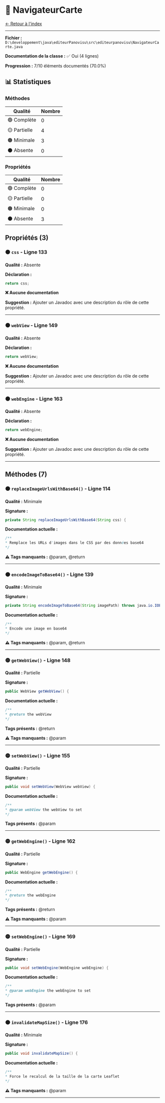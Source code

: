 # 🔶 NavigateurCarte

[← Retour à l'index](../ETAT_DOCUMENTATION.md)

---

**Fichier :** `D:\developpement\java\editeurPanovisu\src\editeurpanovisu\NavigateurCarte.java`

**Documentation de la classe :** ✅ Oui (4 lignes)

**Progression :** 7/10 éléments documentés (70.0%)

## 📊 Statistiques

### Méthodes

| Qualité | Nombre |
|---------|--------|
| 🟢 Complète | 0 |
| 🟡 Partielle | 4 |
| 🟠 Minimale | 3 |
| ⚫ Absente | 0 |

### Propriétés

| Qualité | Nombre |
|---------|--------|
| 🟢 Complète | 0 |
| 🟡 Partielle | 0 |
| 🟠 Minimale | 0 |
| ⚫ Absente | 3 |

## Propriétés (3)

### ⚫ `css` - Ligne 133

**Qualité :** Absente

**Déclaration :**
```java
return css;
```

**❌ Aucune documentation**

**Suggestion :** Ajouter un Javadoc avec une description du rôle de cette propriété.

---

### ⚫ `webView` - Ligne 149

**Qualité :** Absente

**Déclaration :**
```java
return webView;
```

**❌ Aucune documentation**

**Suggestion :** Ajouter un Javadoc avec une description du rôle de cette propriété.

---

### ⚫ `webEngine` - Ligne 163

**Qualité :** Absente

**Déclaration :**
```java
return webEngine;
```

**❌ Aucune documentation**

**Suggestion :** Ajouter un Javadoc avec une description du rôle de cette propriété.

---

## Méthodes (7)

### 🟠 `replaceImageUrlsWithBase64()` - Ligne 114

**Qualité :** Minimale

**Signature :**
```java
private String replaceImageUrlsWithBase64(String css) {
```

**Documentation actuelle :**
```java
/**
* Remplace les URLs d'images dans le CSS par des données base64
*/
```

**⚠️ Tags manquants :** @param, @return

---

### 🟠 `encodeImageToBase64()` - Ligne 139

**Qualité :** Minimale

**Signature :**
```java
private String encodeImageToBase64(String imagePath) throws java.io.IOExcepti...
```

**Documentation actuelle :**
```java
/**
* Encode une image en base64
*/
```

**⚠️ Tags manquants :** @param, @return

---

### 🟡 `getWebView()` - Ligne 148

**Qualité :** Partielle

**Signature :**
```java
public WebView getWebView() {
```

**Documentation actuelle :**
```java
/**
* @return the webView
*/
```

**Tags présents :** @return

**⚠️ Tags manquants :** @param

---

### 🟡 `setWebView()` - Ligne 155

**Qualité :** Partielle

**Signature :**
```java
public void setWebView(WebView webView) {
```

**Documentation actuelle :**
```java
/**
* @param webView the webView to set
*/
```

**Tags présents :** @param

---

### 🟡 `getWebEngine()` - Ligne 162

**Qualité :** Partielle

**Signature :**
```java
public WebEngine getWebEngine() {
```

**Documentation actuelle :**
```java
/**
* @return the webEngine
*/
```

**Tags présents :** @return

**⚠️ Tags manquants :** @param

---

### 🟡 `setWebEngine()` - Ligne 169

**Qualité :** Partielle

**Signature :**
```java
public void setWebEngine(WebEngine webEngine) {
```

**Documentation actuelle :**
```java
/**
* @param webEngine the webEngine to set
*/
```

**Tags présents :** @param

---

### 🟠 `invalidateMapSize()` - Ligne 176

**Qualité :** Minimale

**Signature :**
```java
public void invalidateMapSize() {
```

**Documentation actuelle :**
```java
/**
* Force le recalcul de la taille de la carte Leaflet
*/
```

**⚠️ Tags manquants :** @param

---

